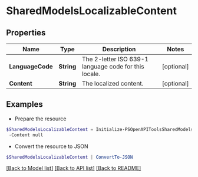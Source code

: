# SharedModelsLocalizableContent
## Properties

Name | Type | Description | Notes
------------ | ------------- | ------------- | -------------
**LanguageCode** | **String** | The 2-letter ISO 639-1 language code for this locale. | [optional] 
**Content** | **String** | The localized content. | [optional] 

## Examples

- Prepare the resource
```powershell
$SharedModelsLocalizableContent = Initialize-PSOpenAPIToolsSharedModelsLocalizableContent  -LanguageCode null `
 -Content null
```

- Convert the resource to JSON
```powershell
$SharedModelsLocalizableContent | ConvertTo-JSON
```

[[Back to Model list]](../README.md#documentation-for-models) [[Back to API list]](../README.md#documentation-for-api-endpoints) [[Back to README]](../README.md)

